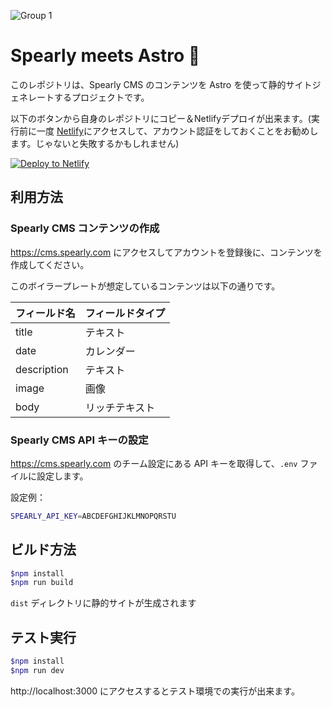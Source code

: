 ![Group 1](https://user-images.githubusercontent.com/3241026/206891849-a1373663-7ce8-4f57-a416-c506fb0d351f.png)


# Spearly meets Astro 🚀

このレポジトリは、Spearly CMS のコンテンツを Astro を使って静的サイトジェネレートするプロジェクトです。

以下のボタンから自身のレポジトリにコピー＆Netlifyデプロイが出来ます。(実行前に一度 [Netlify](https://app.netlify.com/login)にアクセスして、アカウント認証をしておくことをお勧めします。じゃないと失敗するかもしれません)

[![Deploy to Netlify](https://www.netlify.com/img/deploy/button.svg)](https://app.netlify.com/start/deploy?repository=https://github.com/mantaroh/spearly-astro-boilerplate)

## 利用方法

### Spearly CMS コンテンツの作成

https://cms.spearly.com にアクセスしてアカウントを登録後に、コンテンツを作成してください。

このボイラープレートが想定しているコンテンツは以下の通りです。

| フィールド名 | フィールドタイプ |
| - | - |
| title | テキスト |
| date | カレンダー |
| description | テキスト |
| image | 画像 |
| body | リッチテキスト |

### Spearly CMS API キーの設定

https://cms.spearly.com のチーム設定にある API キーを取得して、`.env` ファイルに設定します。

設定例：

```bash
SPEARLY_API_KEY=ABCDEFGHIJKLMNOPQRSTU
```

## ビルド方法

```bash
$npm install
$npm run build
```

`dist` ディレクトリに静的サイトが生成されます

## テスト実行

```bash
$npm install
$npm run dev
```

http://localhost:3000 にアクセスするとテスト環境での実行が出来ます。
